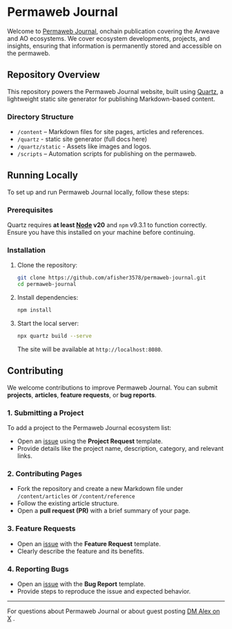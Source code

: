 # Permaweb Journal

Welcome to [Permaweb Journal](https://permaweb-journal.arweave.net/), onchain publication covering the Arweave and AO ecosystems. We cover ecosystem developments, projects, and insights, ensuring that information is permanently stored and accessible on the permaweb.

## Repository Overview

This repository powers the Permaweb Journal website, built using [Quartz](https://quartz.jzhao.xyz/), a lightweight static site generator for publishing Markdown-based content.

### Directory Structure

- `/content` – Markdown files for site pages, articles and references.
- `/quartz` - static site generator (full docs here)
- `/quartz/static` - Assets like images and logos.
- `/scripts` – Automation scripts for publishing on the permaweb.

## Running Locally

To set up and run Permaweb Journal locally, follow these steps:

### Prerequisites

Quartz requires **at least [Node](https://nodejs.org/) v20** and `npm` v9.3.1 to function correctly. Ensure you have this installed on your machine before continuing.

### Installation

1. Clone the repository:
   ```sh
   git clone https://github.com/afisher3578/permaweb-journal.git
   cd permaweb-journal
   ```
2. Install dependencies:
   ```sh
   npm install
   ```
3. Start the local server:
   ```sh
   npx quartz build --serve
   ```
   The site will be available at `http://localhost:8080`.

## Contributing

We welcome contributions to improve Permaweb Journal. You can submit **projects**, **articles**, **feature requests**, or **bug reports**.

### 1. Submitting a Project

To add a project to the Permaweb Journal ecosystem list:

- Open an [issue](https://github.com/your-org/permaweb-journal/issues) using the **Project Request** template.
- Provide details like the project name, description, category, and relevant links.

### 2. Contributing Pages

- Fork the repository and create a new Markdown file under `/content/articles` or `/content/reference`
- Follow the existing article structure.
- Open a **pull request (PR)** with a brief summary of your page.

### 3. Feature Requests

- Open an [issue](https://github.com/your-org/permaweb-journal/issues) with the **Feature Request** template.
- Clearly describe the feature and its benefits.

### 4. Reporting Bugs

- Open an [issue](https://github.com/your-org/permaweb-journal/issues) with the **Bug Report** template.
- Provide steps to reproduce the issue and expected behavior.

---

For questions about Permaweb Journal or about guest posting [DM Alex on X](https://x.com/afmedia_) .
